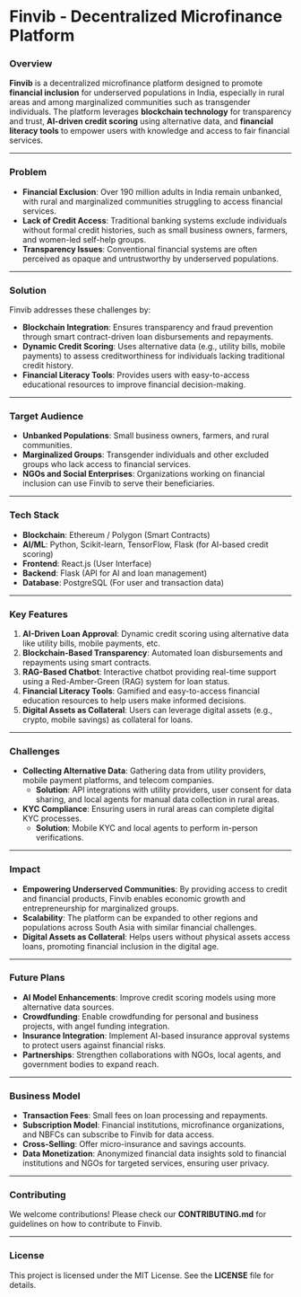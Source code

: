 # **Finvib - Decentralized Microfinance Platform**

### **Overview**
**Finvib** is a decentralized microfinance platform designed to promote **financial inclusion** for underserved populations in India, especially in rural areas and among marginalized communities such as transgender individuals. The platform leverages **blockchain technology** for transparency and trust, **AI-driven credit scoring** using alternative data, and **financial literacy tools** to empower users with knowledge and access to fair financial services.

---

### **Problem**
- **Financial Exclusion**: Over 190 million adults in India remain unbanked, with rural and marginalized communities struggling to access financial services.
- **Lack of Credit Access**: Traditional banking systems exclude individuals without formal credit histories, such as small business owners, farmers, and women-led self-help groups.
- **Transparency Issues**: Conventional financial systems are often perceived as opaque and untrustworthy by underserved populations.

---

### **Solution**
Finvib addresses these challenges by:
- **Blockchain Integration**: Ensures transparency and fraud prevention through smart contract-driven loan disbursements and repayments.
- **Dynamic Credit Scoring**: Uses alternative data (e.g., utility bills, mobile payments) to assess creditworthiness for individuals lacking traditional credit history.
- **Financial Literacy Tools**: Provides users with easy-to-access educational resources to improve financial decision-making.

---

### **Target Audience**
- **Unbanked Populations**: Small business owners, farmers, and rural communities.
- **Marginalized Groups**: Transgender individuals and other excluded groups who lack access to financial services.
- **NGOs and Social Enterprises**: Organizations working on financial inclusion can use Finvib to serve their beneficiaries.

---

### **Tech Stack**
- **Blockchain**: Ethereum / Polygon (Smart Contracts)
- **AI/ML**: Python, Scikit-learn, TensorFlow, Flask (for AI-based credit scoring)
- **Frontend**: React.js (User Interface)
- **Backend**: Flask (API for AI and loan management)
- **Database**: PostgreSQL (For user and transaction data)

---

### **Key Features**
1. **AI-Driven Loan Approval**: Dynamic credit scoring using alternative data like utility bills, mobile payments, etc.
2. **Blockchain-Based Transparency**: Automated loan disbursements and repayments using smart contracts.
3. **RAG-Based Chatbot**: Interactive chatbot providing real-time support using a Red-Amber-Green (RAG) system for loan status.
4. **Financial Literacy Tools**: Gamified and easy-to-access financial education resources to help users make informed decisions.
5. **Digital Assets as Collateral**: Users can leverage digital assets (e.g., crypto, mobile savings) as collateral for loans.

---

### **Challenges**
- **Collecting Alternative Data**: Gathering data from utility providers, mobile payment platforms, and telecom companies.
  - **Solution**: API integrations with utility providers, user consent for data sharing, and local agents for manual data collection in rural areas.
- **KYC Compliance**: Ensuring users in rural areas can complete digital KYC processes.
  - **Solution**: Mobile KYC and local agents to perform in-person verifications.

---

### **Impact**
- **Empowering Underserved Communities**: By providing access to credit and financial products, Finvib enables economic growth and entrepreneurship for marginalized groups.
- **Scalability**: The platform can be expanded to other regions and populations across South Asia with similar financial challenges.
- **Digital Assets as Collateral**: Helps users without physical assets access loans, promoting financial inclusion in the digital age.

---

### **Future Plans**
- **AI Model Enhancements**: Improve credit scoring models using more alternative data sources.
- **Crowdfunding**: Enable crowdfunding for personal and business projects, with angel funding integration.
- **Insurance Integration**: Implement AI-based insurance approval systems to protect users against financial risks.
- **Partnerships**: Strengthen collaborations with NGOs, local agents, and government bodies to expand reach.

---

### **Business Model**
- **Transaction Fees**: Small fees on loan processing and repayments.
- **Subscription Model**: Financial institutions, microfinance organizations, and NBFCs can subscribe to Finvib for data access.
- **Cross-Selling**: Offer micro-insurance and savings accounts.
- **Data Monetization**: Anonymized financial data insights sold to financial institutions and NGOs for targeted services, ensuring user privacy.

---

### **Contributing**
We welcome contributions! Please check our **CONTRIBUTING.md** for guidelines on how to contribute to Finvib.

---

### **License**
This project is licensed under the MIT License. See the **LICENSE** file for details.
